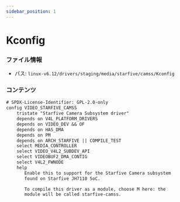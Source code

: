 ```yaml
---
sidebar_position: 1
---
```

# Kconfig

### ファイル情報

- パス: `linux-v6.12/drivers/staging/media/starfive/camss/Kconfig`

### コンテンツ

```txt
# SPDX-License-Identifier: GPL-2.0-only
config VIDEO_STARFIVE_CAMSS
	tristate "Starfive Camera Subsystem driver"
	depends on V4L_PLATFORM_DRIVERS
	depends on VIDEO_DEV && OF
	depends on HAS_DMA
	depends on PM
	depends on ARCH_STARFIVE || COMPILE_TEST
	select MEDIA_CONTROLLER
	select VIDEO_V4L2_SUBDEV_API
	select VIDEOBUF2_DMA_CONTIG
	select V4L2_FWNODE
	help
	   Enable this to support for the Starfive Camera subsystem
	   found on Starfive JH7110 SoC.

	   To compile this driver as a module, choose M here: the
	   module will be called starfive-camss.

```
